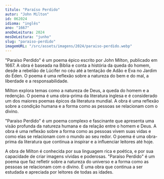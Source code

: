 ```yaml
---
titulo: "Paraíso Perdido"
autor: "John Milton"
id: 062024
idioma: "inglês"
ano: "1667"
anoDeLeitura: 2024
mesDeLeitura: "junho"
slug: "paraiso-perdido"
imagemURL: "/src/assets/imagens/2024/paraiso-perdido.webp"
---
```


"Paraíso Perdido" é um poema épico escrito por John Milton, publicado em 1667. A obra é baseada na Bíblia e conta a história da queda do homem, desde a rebelião de Lúcifer no céu até a tentação de Adão e Eva no Jardim do Éden. O poema é uma reflexão sobre a natureza do bem e do mal, a liberdade e a responsabilidade.

Milton explora temas como a natureza de Deus, a queda do homem e a redenção. O poema é uma obra-prima da literatura inglesa e é considerado um dos maiores poemas épicos da literatura mundial. A obra é uma reflexão sobre a condição humana e a forma como as pessoas se relacionam com o divino.

"Paraíso Perdido" é um poema complexo e fascinante que apresenta uma visão profunda da natureza humana e da relação entre o homem e Deus. A obra é uma reflexão sobre a forma como as pessoas vivem suas vidas e como elas se relacionam com o mundo ao seu redor. O poema é uma obra-prima da literatura que continua a inspirar e a influenciar leitores até hoje.

A obra de Milton é conhecida por sua linguagem rica e poética, e por sua capacidade de criar imagens vívidas e poderosas. "Paraíso Perdido" é um poema que faz refletir sobre a natureza do universo e a forma como as pessoas se relacionam com o divino. É uma obra que continua a ser estudada e apreciada por leitores de todas as idades.